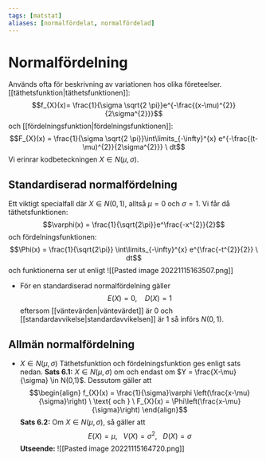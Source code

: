 ```yaml
---
tags: [matstat]
aliases: [normalfördelat, normalfördelad]
---
```

# Normalfördelning
Används ofta för beskrivning av variationen hos olika företeelser. 
[[täthetsfunktion|täthetsfunktionen]]: $$f_{X}(x)= \frac{1}{\sigma \sqrt{2 \pi}}e^{-\frac{(x-\mu)^{2}}{2\sigma^{2}}}$$och [[fördelningsfunktion|fördelningsfunktionen]]: $$F_{X}(x) = \frac{1}{\sigma \sqrt{2 \pi}}\int\limits_{-\infty}^{x} e^{-\frac{(t-\mu)^{2}}{2\sigma^{2}}} \ dt$$
Vi erinrar kodbeteckningen $X \in N(\mu, \sigma)$.

## Standardiserad normalfördelning
Ett viktigt specialfall där $X \in N(0,1)$, alltså $\mu = 0$ och $\sigma = 1$.
Vi får då täthetsfunktionen: $$\varphi(x) = \frac{1}{\sqrt{2\pi}}e^\frac{-x^{2}}{2}$$och fördelningsfunktionen: $$\Phi(x) = \frac{1}{\sqrt{2\pi}} \int\limits_{-\infty}^{x} e^{\frac{-t^{2}}{2}} \ dt$$
och funktionerna ser ut enligt
![[Pasted image 20221115163507.png]]

- För en standardiserad normalfördelning gäller $$E(X) =0, \ \ \ \ D(X) = 1$$eftersom [[väntevärden|väntevärdet]] är 0 och [[standardavvikelse|standardavvikelsen]] är 1 så införs $N(0,1)$.

## Allmän normalfördelning
- $X \in N(\mu,\sigma)$
Täthetsfunktion och fördelningsfunktion ges enligt sats nedan.
**Sats 6.1:** $X \in N(\mu,\sigma)$ om och endast om $Y = \frac{X-\mu}{\sigma} \in N(0,1)$. Dessutom gäller att $$\begin{align} f_{X}(x) = \frac{1}{\sigma}\varphi \left(\frac{x-\mu}{\sigma}\right) \ \text{ och } \ F_{X}(x) = \Phi\left(\frac{x-\mu}{\sigma}\right) \end{align}$$
**Sats 6.2:** Om $X \in N(\mu, \sigma)$, så gäller att $$E(X) = \mu, \ \ \ V(X) = \sigma^{2}, \ \ \ D(X) = \sigma$$
**Utseende:**
![[Pasted image 20221115164720.png]]
